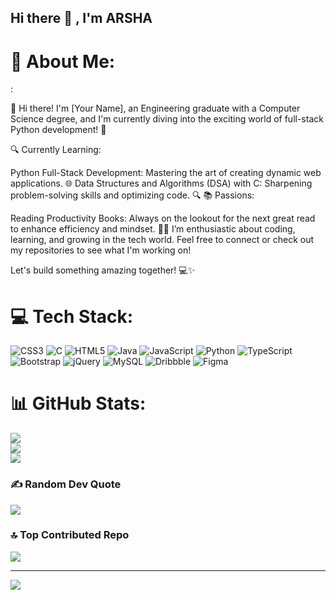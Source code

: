## Hi there 👋 , I'm ARSHA
# 💫 About Me:
:

👋 Hi there! I'm [Your Name], an Engineering graduate with a Computer Science degree, and I'm currently diving into the exciting world of full-stack Python development! 🚀

🔍 Currently Learning:

Python Full-Stack Development: Mastering the art of creating dynamic web applications. 🌐
Data Structures and Algorithms (DSA) with C: Sharpening problem-solving skills and optimizing code. 🔍
📚 Passions:

Reading Productivity Books: Always on the lookout for the next great read to enhance efficiency and mindset. 📖💡
I’m enthusiastic about coding, learning, and growing in the tech world. Feel free to connect or check out my repositories to see what I'm working on!

Let's build something amazing together! 💻✨




# 💻 Tech Stack:
![CSS3](https://img.shields.io/badge/css3-%231572B6.svg?style=for-the-badge&logo=css3&logoColor=white) ![C](https://img.shields.io/badge/c-%2300599C.svg?style=for-the-badge&logo=c&logoColor=white) ![HTML5](https://img.shields.io/badge/html5-%23E34F26.svg?style=for-the-badge&logo=html5&logoColor=white) ![Java](https://img.shields.io/badge/java-%23ED8B00.svg?style=for-the-badge&logo=openjdk&logoColor=white) ![JavaScript](https://img.shields.io/badge/javascript-%23323330.svg?style=for-the-badge&logo=javascript&logoColor=%23F7DF1E) ![Python](https://img.shields.io/badge/python-3670A0?style=for-the-badge&logo=python&logoColor=ffdd54) ![TypeScript](https://img.shields.io/badge/typescript-%23007ACC.svg?style=for-the-badge&logo=typescript&logoColor=white) ![Bootstrap](https://img.shields.io/badge/bootstrap-%238511FA.svg?style=for-the-badge&logo=bootstrap&logoColor=white) ![jQuery](https://img.shields.io/badge/jquery-%230769AD.svg?style=for-the-badge&logo=jquery&logoColor=white) ![MySQL](https://img.shields.io/badge/mysql-4479A1.svg?style=for-the-badge&logo=mysql&logoColor=white) ![Dribbble](https://img.shields.io/badge/Dribbble-EA4C89?style=for-the-badge&logo=dribbble&logoColor=white) ![Figma](https://img.shields.io/badge/figma-%23F24E1E.svg?style=for-the-badge&logo=figma&logoColor=white)
# 📊 GitHub Stats:
![](https://github-readme-stats.vercel.app/api?username=Arsh-a&theme=dark&hide_border=false&include_all_commits=true&count_private=false)<br/>
![](https://github-readme-streak-stats.herokuapp.com/?user=Arsh-a&theme=dark&hide_border=false)<br/>
![](https://github-readme-stats.vercel.app/api/top-langs/?username=Arsh-a&theme=dark&hide_border=false&include_all_commits=true&count_private=false&layout=compact)

### ✍️ Random Dev Quote
![](https://quotes-github-readme.vercel.app/api?type=horizontal&theme=radical)

### 🔝 Top Contributed Repo
![](https://github-contributor-stats.vercel.app/api?username=Arsh-a&limit=5&theme=dark&combine_all_yearly_contributions=true)

---
[![](https://visitcount.itsvg.in/api?id=Arsh-a&icon=0&color=0)](https://visitcount.itsvg.in)

<!-- Proudly created with GPRM ( https://gprm.itsvg.in ) -->
<!--
**Arsh-a/Arsh-a** is a ✨ _special_ ✨ repository because its `README.md` (this file) appears on your GitHub profile.

Here are some ideas to get you started:

- 🔭 I’m currently working on ...
- 🌱 I’m currently learning ...
- 👯 I’m looking to collaborate on ...
- 🤔 I’m looking for help with ...
- 💬 Ask me about ...
- 📫 How to reach me: ...
- 😄 Pronouns: ...
- ⚡ Fun fact: ...
-->
